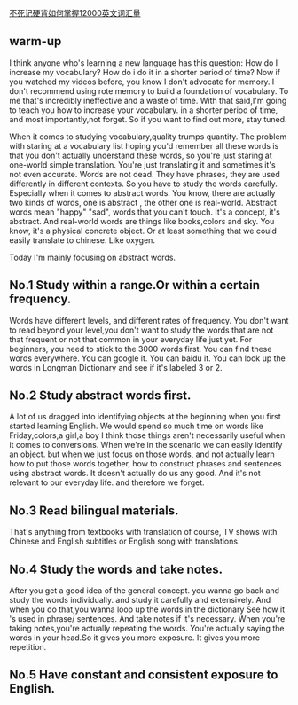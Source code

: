 [不死记硬背如何掌握12000英文词汇量](https://www.bilibili.com/video/BV11t411W7f1?spm_id_from=333.999.0.0)





## warm-up
I think anyone who's learning a new language has this question:
How do I increase my vocabulary?
How do i do it in a shorter  period of time?
Now if you watched my videos before,
you know I don't advocate for memory.
I don't recommend using rote memory to build a foundation of vocabulary.
To me that's incredibly ineffective and a waste of time.
With that said,I'm going to teach you how to increase your vocabulary.
in a shorter period of time,
and most importantly,not forget.
So if you want to find out more, stay tuned.

When it comes to studying vocabulary,quality trumps quantity.
The problem with staring at a vocabulary list
hoping you'd remember all these words is that
you don't actually understand these words,
so you're just staring at one-world simple translation.
You're just translating it and sometimes it's not even accurate.
Words are not dead.
They have phrases,
they are used differently in different contexts.
So you have to study the words carefully.
Especially when it comes to abstract words.
You know, there are actually two kinds of words,
one is abstract , the other one is real-world.
Abstract words mean "happy" "sad",
words that you can't touch.
It's a concept, it's abstract.
And real-world words are things like books,colors and sky.
You know, it's a physical concrete object.
Or at least something that we could easily translate to chinese.
Like oxygen.

Today I'm mainly focusing on abstract words.


## No.1 Study within a range.Or within a certain frequency.
Words have different levels, and different rates of frequency.
You don't want to read beyond your level,you don't want to study the words that are not that frequent or not that common in your everyday life just yet.
For beginners, you need to stick to the 3000 words first.
You can find these words everywhere.
You can google it. You can baidu it.
You can look up the words in Longman Dictionary and see if it's labeled 3 or 2.

## No.2 Study abstract words first.
A lot of us dragged into identifying objects at the beginning when you first started learning English.
We would spend so much time on words like Friday,colors,a girl,a boy
I think those things aren't necessarily useful when it comes to conversions.
When we're in the scenario we can easily identify an object.
but when we just focus on those words,
and not actually learn how to put those words together,
how to construct phrases and sentences using abstract words.
It doesn't actually do us any good.
And it's not relevant to our everyday life. and therefore we forget.

## No.3 Read bilingual materials.
That's anything from textbooks with translation of course,
TV shows with Chinese and English subtitles or English song with translations.

## No.4 Study the words and take notes.
After you get a good idea of the general concept.
you wanna go back and study the words individually.
and study it carefully and extensively.
And when you do that,you wanna loop up the words in the dictionary 
See how it 's used in phrase/ sentences.
And take notes if it's necessary.
When you're taking notes,you're actually repeating the words.
You're actually saying the words in your head.So it gives you more exposure.
It gives you more repetition.

## No.5 Have constant and consistent exposure to English.
 